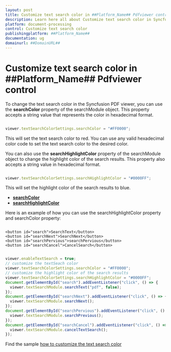 ```yaml
---
layout: post
title: Customize text search color in ##Platform_Name## Pdfviewer control | Syncfusion
description: Learn here all about Customize text search color in Syncfusion ##Platform_Name## Pdfviewer control of Syncfusion Essential JS 2 and more.
platform: document-processing
control: Customize text search color
publishingplatform: ##Platform_Name##
documentation: ug
domainurl: ##DomainURL##
---
```


# Customize text search color in ##Platform_Name## Pdfviewer control

To change the text search color in the Syncfusion PDF viewer, you can use the **searchColor** property of the searchModule object. This property accepts a string value that represents the color in hexadecimal format.

```ts

viewer.textSearchColorSettings.searchColor = "#FF0000";

```

This will set the text search color to red. You can use any valid hexadecimal color code to set the text search color to the desired color.

You can also use the **searchHighlightColor** property of the searchModule object to change the highlight color of the search results. This property also accepts a string value in hexadecimal format.

```ts

viewer.textSearchColorSettings.searchHighlightColor = "#0000FF";

```

This will set the highlight color of the search results to blue.

* [**searchColor**](https://ej2.syncfusion.com/documentation/api/pdfviewer/textSearchColorSettings/#searchcolor)
* [**searchHighlightColor**](https://ej2.syncfusion.com/documentation/api/pdfviewer/textSearchColorSettings/#searchhighlightcolor)

Here is an example of how you can use the searchHighlightColor property and searchColor property:

```

<button id="search">SearchText</button>
<button id="searchNext">SearchNext</button>
<button id="searchPervious">searchPervious</button>
<button id="searchCancel">CancelSearch</button>

```

```ts

viewer.enableTextSearch = true;
// customize the textSeach color
viewer.textSearchColorSettings.searchColor = "#FF0000";
// customize the highlight color of the search results
viewer.textSearchColorSettings.searchHighlightColor = "#0000FF";
document.getElementById("search").addEventListener("click", () => {
  viewer.textSearchModule.searchText("pdf", false);
});
document.getElementById("searchNext").addEventListener("click", () => {
  viewer.textSearchModule.searchNext();
});
document.getElementById("searchPervious").addEventListener("click", () => {
  viewer.textSearchModule.searchPrevious();
});
document.getElementById("searchCancel").addEventListener("click", () => {
  viewer.textSearchModule.cancelTextSearch();
});

```

Find the sample [how to customize the text search color](https://stackblitz.com/edit/typescript-oft4zw?file=index.ts)